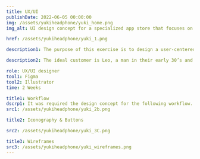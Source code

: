 ```yaml
---
title: UX/UI
publishDate: 2022-06-05 00:00:00
img: /assets/yukiheadphone/yuki_home.png
img_alt: UI design concept for a specialized app store that focuses on headphones.

href: /assets/yukiheadphone/yuki_1.png

description1: The purpose of this exercise is to design a user-centered UI design concept for a specialized app store that focuses on headphones.

description2: The ideal customer is Leo, a man in their early 30’s and is married with children. They are a high school graduate and run a large company. Leo lives in Malta, and si very familiar with your product.

role: UX/UI designer
tool1: Figma
tool2: Illustrator
time: 2 Weeks

title1: Workflow
dscrp1: It was required the design concept for the following workflow.
src1: /assets/yukiheadphone/yuki_2b.png

title2: Iconography & Buttons

src2: /assets/yukiheadphone/yuki_3C.png

title3: Wireframes
src3: /assets/yukiheadphone/yuki_wireframes.png
---
```



